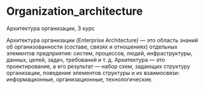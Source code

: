 # Organization_architecture
Архитектура организации, 3 курс

Архитектура организации (Enterprise Architecture) — это область знаний об организованности (составе, связях и отношениях) отдельных элементов предприятия: систем, процессов, людей, инфраструктуры, данных, целей, задач, требований и т. д.
Архитектура — это проектирование, а его результат — набор схем, задающих структуру организации, поведение элементов структуры и их взаимосвязи: информационные, организационные, технологические.
